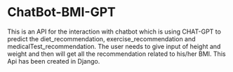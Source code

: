 # ChatBot-BMI-GPT

This is an API for the interaction with chatbot which is using CHAT-GPT to predict the diet_recommendation, exercise_recommendation and medicalTest_recommendation.
The user needs to give input of height and weight and then will get all the recommendation related to his/her BMI. 
This Api has been created in Django.
